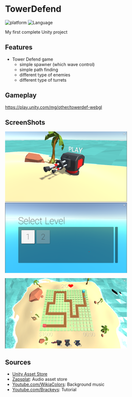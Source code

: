 # TowerDefend
 

![platform](https://img.shields.io/badge/Platform-Unity-yellow.svg)
![Language](https://img.shields.io/badge/Language-C%23-orange.svg)

  My first complete Unity project

## Features
  
* Tower Defend game
  - simple spawner (which wave control)
  - simple path finding
  - different type of enemies
  - different type of turrets

## Gameplay
https://play.unity.com/mg/other/towerdef-webgl

## ScreenShots
<img src="Images/gl1.png" height='230x' width='400x'/>&nbsp;&nbsp;&nbsp;&nbsp;<img src="Images/gl2.png" height='230x' width='400x'/>

<img src="Images/gl3.png" height='230x' width='400x'/>

## Sources

* <a href="https://assetstore.unity.com/">Unity Asset Store</a>
* <a href="https://www.zapsplat.com/">Zapsplat</a>: Audio asset store
* <a href="https://www.youtube.com/watch?v=4W0sosJtiGg">Youtube.com/WikiaColors</a>: Background music
* <a href="https://www.youtube.com/user/Brackeys">Youtube.com/Brackeys</a>: Tutorial
